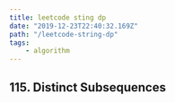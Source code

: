 ```yaml
---
title: leetcode sting dp
date: "2019-12-23T22:40:32.169Z"
path: "/leetcode-string-dp"
tags:
    - algorithm
---
```


## 115. Distinct Subsequences
